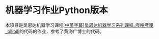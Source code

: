 # 机器学习作业Python版本

本项目是吴恩达机器学习课程[[中英字幕\]吴恩达机器学习系列课程_哔哩哔哩_bilibili](https://www.bilibili.com/video/BV164411b7dx/?spm_id_from=333.999.0.0&vd_source=05bfd0f9794911be751ac10379ae7e3b)的代码的作业，参考了黄海广博士的代码。
